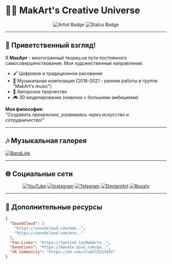 # 🎨✨ MakArt's Creative Universe

<div align="center">
  <img src="https://img.shields.io/badge/Artist-Visionary%20%F0%9F%8E%A8-red?style=for-the-badge" alt="Artist Badge">
  <img src="https://img.shields.io/badge/Status-Open%20for%20Commisions%20%F0%9F%92%B0-green?style=for-the-badge" alt="Status Badge">
</div>

---

## 🌟 Приветственный взгляд!

Я **МакАрт** - многогранный творец на пути постоянного самосовершенствования. Мои художественные направления:

- 🖌️ Цифровое и традиционное рисование
- 🎵 Музыкальная композиция (2018-2021 - ранние работы в группе "MakArt's music")
- 📖 Авторское творчество
- 🎮 3D моделирование (новичок с большими амбициями)

**Моя философия:**  
*"Создавать прекрасное, развиваясь через искусство и сотрудничество!"*

---

## 🎶 Музыкальная галерея
[![BandLink](https://img.shields.io/badge/All_Platforms-BandLink-9cf?logo=bandcamp&style=flat-square)](https://band.link/MakArt)

---

## 🌐 Социальные сети

<div align="center">

[![YouTube](https://img.shields.io/badge/-YouTube-FF0000?style=flat-square&logo=youtube&logoColor=white)](https://www.youtube.com/c/MakArt_YouTube)
[![Instagram](https://img.shields.io/badge/-Instagram-E4405F?style=flat-square&logo=instagram&logoColor=white)](https://www.instagram.com/olklimakar/)
[![Telegram](https://img.shields.io/badge/-Telegram-2CA5E0?style=flat-square&logo=telegram&logoColor=white)](https://t.me/MakArtsCave)
[![DeviantArt](https://img.shields.io/badge/-DeviantArt-05CC47?style=flat-square&logo=deviantart&logoColor=white)](https://deviantart.com/makartarts)
[![Boosty](https://img.shields.io/badge/-Boosty-FF5500?style=flat-square)](https://boosty.to/makart)

</div>

---

## 🔗 Дополнительные ресурсы

```json
{
  "SoundCloud": [
    "https://soundcloud.com/mak..",
    "https://soundcloud.com/mrn.."
  ],
  "Fan Links": "https://fanlink.to/MakArts..",
  "Donations": "https://donate.qiwi.com/pa..",
  "VK Community": "https://vk.com/club215513301"
}
